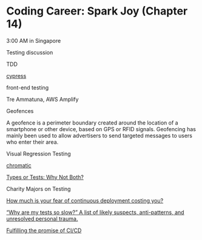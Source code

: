 # Coding Career: Spark Joy (Chapter 14)

3:00 AM in Singapore

Testing discussion

TDD

[cypress](https://www.cypress.io/)

front-end testing

Tre Ammatuna, AWS Amplify

Geofences

A geofence is a perimeter boundary created around the location of a smartphone or other device, based on GPS or RFID signals. Geofencing has mainly been used to allow advertisers to send targeted messages to users who enter their area.

Visual Regression Testing

[chromatic](https://www.chromatic.com/)

[Types or Tests: Why Not Both?](https://css-tricks.com/types-or-tests-why-not-both/)

Charity Majors on Testing

[How much is your fear of continuous deployment costing you?](https://charity.wtf/2021/02/19/how-much-is-your-fear-costing-you/)

[“Why are my tests so slow?” A list of likely suspects, anti-patterns, and unresolved personal trauma.](https://charity.wtf/2020/12/31/why-are-my-tests-so-slow-a-list-of-likely-suspects-anti-patterns-and-unresolved-personal-trauma/)

[Fulfilling the promise of CI/CD](https://cd.foundation/blog/2021/06/11/fulfilling-the-promise-of-ci-cd/)